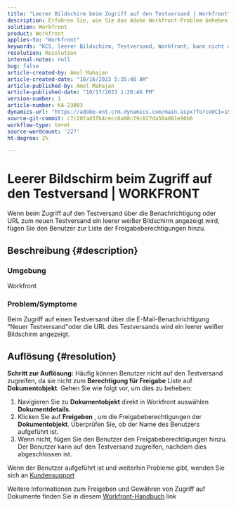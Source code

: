 ```yaml
---
title: "Leerer Bildschirm beim Zugriff auf den Testversand | Workfront"
description: Erfahren Sie, wie Sie das Adobe Workfront-Problem beheben können, bei dem beim Zugriff auf den Testversand ein leerer Bildschirm angezeigt wird. Fügen Sie Benutzer zur Liste der Freigabeberechtigungen hinzu.
solution: Workfront
product: Workfront
applies-to: "Workfront"
keywords: "KCS, leerer Bildschirm, Testversand, Workfront, kann nicht auf Testsendungen zugreifen, leerer Bildschirm für Testsendungen "
resolution: Resolution
internal-notes: null
bug: false
article-created-by: Amol Mahajan
article-created-date: "10/16/2023 5:35:40 AM"
article-published-by: Amol Mahajan
article-published-date: "10/17/2023 1:20:46 PM"
version-number: 1
article-number: KA-23003
dynamics-url: "https://adobe-ent.crm.dynamics.com/main.aspx?forceUCI=1&pagetype=entityrecord&etn=knowledgearticle&id=c774cfd4-e56b-ee11-8df0-6045bd006239"
source-git-commit: c7c20fad3fb4cecc6a98c79c827da50ad81e96b6
workflow-type: tm+mt
source-wordcount: '227'
ht-degree: 2%

---
```


# Leerer Bildschirm beim Zugriff auf den Testversand | WORKFRONT


Wenn beim Zugriff auf den Testversand über die Benachrichtigung oder URL zum neuen Testversand ein leerer weißer Bildschirm angezeigt wird, fügen Sie den Benutzer zur Liste der Freigabeberechtigungen hinzu.

## Beschreibung {#description}


### <b>Umgebung</b>

Workfront



### <b>Problem/Symptome</b>

Beim Zugriff auf einen Testversand über die E-Mail-Benachrichtigung &quot;Neuer Testversand&quot;oder die URL des Testversands wird ein leerer weißer Bildschirm angezeigt.


## Auflösung {#resolution}

<b>Schritt zur Auflösung:</b>
Häufig können Benutzer nicht auf den Testversand zugreifen, da sie nicht zum <b>Berechtigung für Freigabe</b> Liste auf <b>Dokumentobjekt</b>. Gehen Sie wie folgt vor, um dies zu beheben:

1. Navigieren Sie zu <b>Dokumentobjekt</b> direkt in Workfront auswählen <b>Dokumentdetails</b>.
2. Klicken Sie auf <b>Freigeben</b> , um die Freigabeberechtigungen der <b>Dokumentobjekt</b>. Überprüfen Sie, ob der Name des Benutzers aufgeführt ist.
3. Wenn nicht, fügen Sie den Benutzer den Freigabeberechtigungen hinzu. Der Benutzer kann auf den Testversand zugreifen, nachdem dies abgeschlossen ist.




Wenn der Benutzer aufgeführt ist und weiterhin Probleme gibt, wenden Sie sich an [Kundensupport](https://experienceleague.adobe.com/docs/workfront/using/basics/tips-tricks-for-basics/contact-customer-support.html)



Weitere Informationen zum Freigeben und Gewähren von Zugriff auf Dokumente finden Sie in diesem [Workfront-Handbuch](https://experienceleague.adobe.com/docs/workfront/using/basics/grant-request-object-permissions/document-permissions.html) link
